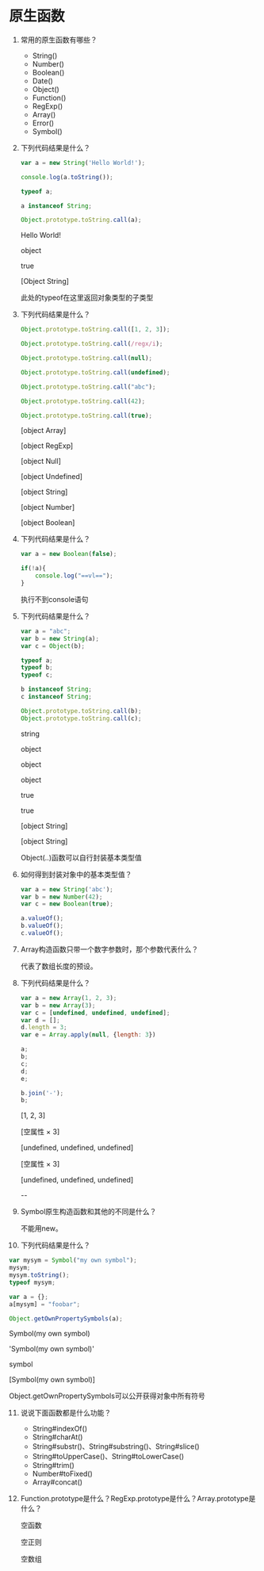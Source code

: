 # 原生函数

1. 常用的原生函数有哪些？

   - String()
   - Number()
   - Boolean()
   - Date()
   - Object()
   - Function()
   - RegExp()
   - Array()
   - Error()
   - Symbol()

   

2. 下列代码结果是什么？

   ```javascript
   var a = new String('Hello World!');
   
   console.log(a.toString());
   
   typeof a;
   
   a instanceof String;
   
   Object.prototype.toString.call(a);
   ```

   Hello World!

   object

   true

   [Object String]

   此处的typeof在这里返回对象类型的子类型

   

3. 下列代码结果是什么？

   ```javascript
   Object.prototype.toString.call([1, 2, 3]);
   
   Object.prototype.toString.call(/regx/i);
   
   Object.prototype.toString.call(null);
   
   Object.prototype.toString.call(undefined);
   
   Object.prototype.toString.call("abc");
   
   Object.prototype.toString.call(42);
   
   Object.prototype.toString.call(true);
   ```

   [object Array]

   [object RegExp]

   [object Null]

   [object Undefined]

   [object String]

   [object Number]

   [object Boolean]

   

4. 下列代码结果是什么？

   ```javascript
   var a = new Boolean(false);
   
   if(!a){
       console.log("==vl==");
   }
   ```

   执行不到console语句

   

5. 下列代码结果是什么？

   ```javascript
   var a = "abc";
   var b = new String(a);
   var c = Object(b);
   
   typeof a;
   typeof b;
   typeof c;
   
   b instanceof String;
   c instanceof String;
   
   Object.prototype.toString.call(b);
   Object.prototype.toString.call(c);
   ```

   string

   object

   object

   object

   true

   true

   [object String]

   [object String]

   Object(..)函数可以自行封装基本类型值

   

6. 如何得到封装对象中的基本类型值？

   ```javascript
   var a = new String('abc');
   var b = new Number(42);
   var c = new Boolean(true);
   ```

   ```javascript
   a.valueOf();
   b.valueOf();
   c.valueOf();
   ```

   

7. Array构造函数只带一个数字参数时，那个参数代表什么？

   代表了数组长度的预设。

   

8. 下列代码结果是什么？

   ```javascript
   var a = new Array(1, 2, 3);
   var b = new Array(3);
   var c = [undefined, undefined, undefined];
   var d = [];
   d.length = 3;
   var e = Array.apply(null, {length: 3})
   
   a;
   b;
   c;
   d;
   e;
   
   b.join('-');
   b;
   ```

   [1, 2, 3]

   [空属性 × 3]

   [undefined, undefined, undefined]

   [空属性 × 3]

   [undefined, undefined, undefined]

   --

   

9. Symbol原生构造函数和其他的不同是什么？

   不能用new。

   

10. 下列代码结果是什么？

   ```javascript
   var mysym = Symbol("my own symbol");
   mysym;
   mysym.toString();
   typeof mysym;
   
   var a = {};
   a[mysym] = "foobar";
   
   Object.getOwnPropertySymbols(a);
   ```

   Symbol(my own symbol)

   'Symbol(my own symbol)'

   symbol

   [Symbol(my own symbol)]

   Object.getOwnPropertySymbols可以公开获得对象中所有符号

   

11. 说说下面函数都是什么功能？

    - String#indexOf()
    - String#charAt()
    - String#substr()、String#substring()、String#slice()
    - String#toUpperCase()、String#toLowerCase()
    - String#trim()
    - Number#toFixed()
    - Array#concat()

    

12. Function.prototype是什么？RegExp.prototype是什么？Array.prototype是什么？

    空函数

    空正则

    空数组